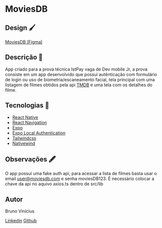 # MoviesDB

## Design 🖌️
[MoviesDB (Figma)](https://www.figma.com/file/pS99hpoVptj4VVDh1q4UxR/MoviesDB?node-id=0%3A1&t=PuEzWrr2CHavaKDN-1)

## Descrição 📜
App criado para a prova técnica IstPay vaga de Dev mobile Jr, a prova consiste em um app desenvolvido que possuí autênticação com formulário de login ou uso de biometria/escaneamento facial, tela principal com uma listagem de filmes obtidos pela api [TMDB](https://www.themoviedb.org/documentation/api/)
e uma tela com os detalhes do filme.

## Tecnologias 📡
* [React Native](https://reactnative.dev/)
* [React Navigation](https://reactnavigation.org/)
* [Expo](https://expo.dev/)
* [Expo Local Authentication](https://docs.expo.dev/versions/latest/sdk/local-authentication/)
* [Tailwindcss](https://tailwindcss.com/)
* [Nativewind](https://www.nativewind.dev/)

## Observações 🖋️
O app possuí uma fake auth api, para acessar a lista de filmes basta usar o email user@moviesdb.com e senha moviesDB123.
É necessário colocar a chave da api no aquivo axios.ts dentro de src/lib


## Autor
Bruno Vinícius

[Linkedin](https://www.linkedin.com/in/bruno-vinicius96/)
[Github](github.com/vbruno96)